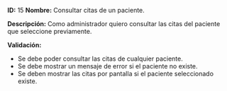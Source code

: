 **ID:** 15 **Nombre:** Consultar citas de un paciente.

**Descripción:**
Como administrador quiero consultar las citas del paciente que seleccione previamente.

**Validación:**

* Se debe poder consultar las citas de cualquier paciente.
* Se debe mostrar un mensaje de error si el paciente no existe.
* Se deben mostrar las citas por pantalla si el paciente seleccionado existe.
